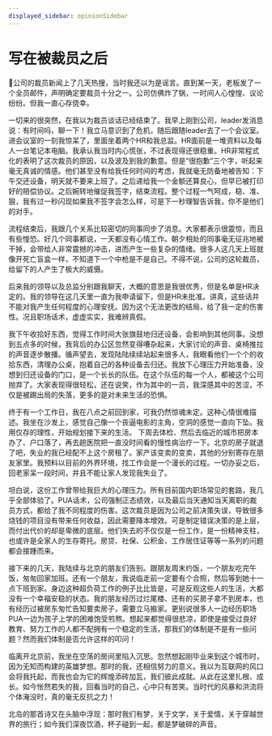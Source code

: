 ```yaml
---
displayed_sidebar: opinionSidebar
---
```


# 写在被裁员之后

公司的裁员新闻上了几天热搜，当时我还以为是谣言。直到某一天，老板发了一个全员邮件，声明确定要裁员十分之一。公司仿佛炸了锅，一时间人心惶惶、议论纷纷。但我一直心存侥幸。

一切来的很突然，在我以为裁员谈话已经结束了。我早上刚到公司，leader发消息说：有时间吗，聊一下！我立马意识到了危机，随后跟随leader去了一个会议室。进会议室的一刻我惊呆了，里面坐着两个HR和我总监。HR面前是一堆资料以及每人一台笔记本电脑。我承认我当时内心慌张，不过表现得还很稳重。HR非常程式化的表明了这次裁员的原因，以及波及到我的歉意。但是“很抱歉”三个字，听起来毫无真诚的情感。他们甚至没有给我任何时间的考虑，我就毫无防备地被告知：下午交还设备，明天就不要来上班了。之后递给我一个金额还算良心，但早已被打印好的赔偿协议。之后婉转地催促我签字，结束流程。整个过程一气呵成，稳、准、狠，我有过一秒闪现如果我不签字会怎么样，可是下一秒理智告诉我，你不是他们的对手。

流程结束后，我跟几个关系比较密切的同事同步了消息。大家都表示很震惊，而且有些惶恐。好几个同事都说，一天都没有心情工作。朝夕相处的同事毫无征兆地被干掉，会带给人非常震撼的冲击，进而产生一些复杂的情绪。很多人这几天上班就像开死亡盲盒一样，不知道下一个中枪是不是自己。不得不说，公司的这轮裁员，给留下的人产生了极大的威慑。

后来我的领导以及总监分别跟我聊天，大概的意思是我很优秀，但是名单是HR决定的。我的领导在这几天里一直为我申请留下，但是HR未批准。讲真，这些话并不能对我产生任何程度的心理安抚。因为这个无法更改的结局，给了我一定的伤害性。况且职场话术，虚虚实实，我难辨真假。

我下午收拾好东西，觉得工作时间大张旗鼓地归还设备，会影响到其他同事。没想到五点多的时候，我背后的办公区忽然变得嘈杂起来，大家讨论的声音、桌椅推拉的声音逐步散播。循声望去，发现陆陆续续站起来很多人，我眼看他们一个个的收拾东西，清理办公桌，抱着自己的各种设备去归还。我放下心理压力开始准备，没想到归还设备的门口，是一个长长的队伍。在这个队伍的每一个人，都被这个公司抛弃了。大家表现得很轻松，还在说笑，作为其中的一员，我深感其中的苦涩，不仅是被踢出局的失落，更多的是对未来生活的恐惧。

终于有一个工作日，我在八点之前回到家，可我仍然惊魂未定。这种心情很难描述。我坐在沙发上，感觉自己像一个丧逼电影的主角，空洞的感觉一直向下坠。我用仅存的理性，开始规划接下来的生活。
下周去体检、然后去临近的城市把房本办了、户口落了，再去趟医院把一直没时间看的慢性病治疗一下。北京的房子就退了吧，失业的我已经配不上这个房租了。家产该变卖的变卖，其他的分别寄存在朋友家里。我预料以目前的外界环境，找工作会是一个漫长的过程。一切办妥之后，回老家呆一段时间，并且不能让家人发现我失业了。

坦白说，这份工作曾带给我巨大的心理压力。所有目前国内职场常见的套路，我几乎全部体验了。PUA话术，公司强制正态绩效，以及最后当天通知当天离职的裁员方式，都给了我不同程度的伤害。这次裁员是因为公司之前决策失误，导致很多烧钱的项目没有带来任何收益，因此需要降本增效。可是制定错误决策的是上层，而付出代价的却是卑微的底层。他们失去的不仅仅是一份工作，是一份精神支柱，也或许是全家人的生存寄托。房贷、社保、公积金、工作居住证等等一系列的问题都会接踵而来。

接下来的几天，我陆续与北京的朋友们告别。跟朋友周末约饭，一个朋友吃完午饭，匆匆回家加班。还有一个朋友，我说临走前一定要有个合照，然后等到她十一点下班到家。身边这种超负荷工作的例子比比皆是，可是反观这些人的生活，大都没有一个幸福安稳的状态。我的朋友经历过烂尾楼、还有的买房子拿不到房本，也有经历过被房东匆忙告知要卖房子，需要立马搬家。更别说很多人一边经历职场PUA一边为孩子上学的困难饱受煎熬。想起来都觉得很悲凉，即使是接受过良好教育、努力工作的人都不配拥有一个稳定的生活，那我们的体制是不是有一些问题？然而我们体制是否允许这样的叩问！

临离开北京前，我坐在空荡的房间里陷入沉思。忽然想起刚毕业来到这个城市时，因为无知而构建的英雄梦想。那时的我，还相信努力的意义。我以为互联网的风口会将我托起，而我也会为它的辉煌添砖加瓦，我们彼此成就。从此在这里扎根、成长。如今怅然若失的我，回看当时的自己，心中只有苦笑。当时代的风暴和洪流将个体淹没时，真的毫无反抗之力！

北岛的那首诗又在头脑中浮现：那时我们有梦，关于文学，关于爱情，关于穿越世界的旅行；如今我们深夜饮酒，杯子碰到一起，都是梦破碎的声音。